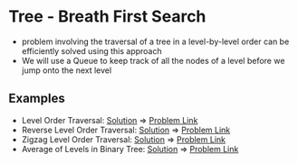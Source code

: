 # Tree - Breath First Search

- problem involving the traversal of a tree in a level-by-level order can be efficiently solved using this approach
- We will use a Queue to keep track of all the nodes of a level before we jump onto the next level

## Examples
- Level Order Traversal: [Solution](/src/tree-breath-first-search/level-order-traversal.ts) => [Problem Link](https://leetcode.com/problems/binary-tree-level-order-traversal/)
- Reverse Level Order Traversal: [Solution](/src/tree-breath-first-search/reverse-level-order-traversal.ts) => [Problem Link](https://leetcode.com/problems/binary-tree-level-order-traversal-ii/)
- Zigzag Level Order Traversal: [Solution](/src/tree-breath-first-search/zigzag-level-order.ts) => [Problem Link](https://leetcode.com/problems/binary-tree-zigzag-level-order-traversal/)
- Average of Levels in Binary Tree: [Solution](/src/tree-breath-first-search/level-averages.ts) => [Problem Link](https://leetcode.com/problems/average-of-levels-in-binary-tree/)
